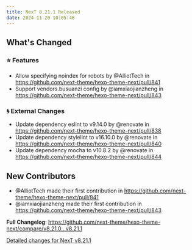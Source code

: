 ```yaml
---
title: NexT 8.21.1 Released
date: 2024-11-20 10:05:46
---
```


<!-- Release notes generated using configuration in .github/release.yml at v8.21.1 -->

## What's Changed
### ⭐ Features
* Allow specifying noindex for robots by @AlliotTech in https://github.com/next-theme/hexo-theme-next/pull/841
* Support vendors.busuanzi config by @iamxiaojianzheng in https://github.com/next-theme/hexo-theme-next/pull/843
### 🌀 External Changes
* Update dependency eslint to v9.14.0 by @renovate in https://github.com/next-theme/hexo-theme-next/pull/838
* Update dependency stylelint to v16.10.0 by @renovate in https://github.com/next-theme/hexo-theme-next/pull/840
* Update dependency mocha to v10.8.2 by @renovate in https://github.com/next-theme/hexo-theme-next/pull/844

## New Contributors
* @AlliotTech made their first contribution in https://github.com/next-theme/hexo-theme-next/pull/841
* @iamxiaojianzheng made their first contribution in https://github.com/next-theme/hexo-theme-next/pull/843

**Full Changelog**: https://github.com/next-theme/hexo-theme-next/compare/v8.21.0...v8.21.1

[Detailed changes for NexT v8.21.1](https://github.com/next-theme/hexo-theme-next/releases/tag/v8.21.1)
